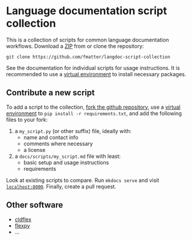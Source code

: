 # Language documentation script collection
This is a collection of scripts for common language documentation workflows.
Download a [ZIP](https://github.com/fmatter/langdoc-script-collection/archive/refs/heads/main.zip) from or clone the repository:

```
git clone https://github.com/fmatter/langdoc-script-collection
```

See the documentation for individual scripts for usage instructions.
It is recommended to use a [virtual environment](https://docs.python.org/3/library/venv.html) to install necessary packages.

## Contribute a new script
To add a script to the collection, [fork the github repository](https://github.com/fmatter/langdoc-script-collection/fork), use a [virtual environment](https://docs.python.org/3/library/venv.html) to `pip install -r requirements.txt`, and add the following files to your fork:

1. a `my_script.py` (or other suffix) file, ideally with:
    * name and contact info
    * comments where necessary
    * a license
2. a `docs/scripts/my_script.md` file with least:
    * basic setup and usage instructions
    * requirements

Look at existing scripts to compare.
Run `mkdocs serve` and visit [`localhost:8000`](http://localhost:8000).
Finally, create a pull request.

## Other software
* [cldflex](https://github.com/fmatter/cldflex/)
* [flexpy](https://github.com/Kuhron/flexpy)
* ...